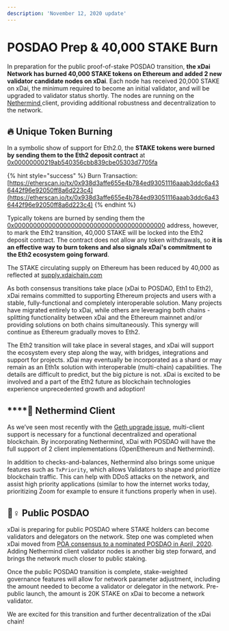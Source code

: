 ```yaml
---
description: 'November 12, 2020 update'
---
```


# POSDAO Prep & 40,000 STAKE Burn

In preparation for the public proof-of-stake POSDAO transition, **the xDai Network has burned 40,000 STAKE tokens on Ethereum and added 2 new validator candidate nodes on xDai**. Each node has received 20,000 STAKE on xDai, the minimum required to become an initial validator, and will be upgraded to validator status shortly. The nodes are running on the [Nethermind ](https://www.nethermind.io/)client, providing additional robustness and decentralization to the network.

## 🔥 **Unique Token Burning**

In a symbolic show of support for Eth2.0, the **STAKE tokens were burned by sending them to the Eth2 deposit contract** at[ 0x00000000219ab540356cbb839cbe05303d7705fa](https://etherscan.io/address/0x00000000219ab540356cbb839cbe05303d7705fa)

{% hint style="success" %}
Burn Transaction: [https://etherscan.io/tx/0x938d3affe655e4b784ed93051116aaab3ddc6a436442f96e92050ff8a6d223c4](https://etherscan.io/tx/0x938d3affe655e4b784ed93051116aaab3ddc6a436442f96e92050ff8a6d223c4)
{% endhint %}

Typically tokens are burned by sending them the [0x0000000000000000000000000000000000000000](https://etherscan.io/address/0x0000000000000000000000000000000000000000) address, however, to mark the Eth2 transition, 40,000 STAKE will be locked into the Eth2 deposit contract. The contract does not allow any token withdrawals, so **it is an effective way to burn tokens and also signals xDai's commitment to the Eth2 ecosystem going forward**.

The STAKE circulating supply on Ethereum has been reduced by 40,000 as reflected at [supply.xdaichain.com](http://supply.xdaichain.com/)

As both consensus transitions take place \(xDai to POSDAO, Eth1 to Eth2\), xDai remains committed to supporting Ethereum projects and users with a stable, fully-functional and completely interoperable solution. Many projects have migrated entirely to xDai, while others are leveraging both chains - splitting functionality between xDai and the Ethereum mainnet and/or providing solutions on both chains simultaneously. This synergy will continue as Ethereum gradually moves to Eth2.

The Eth2 transition will take place in several stages, and xDai will support the ecosystem every step along the way, with bridges, integrations and support for projects. xDai may eventually be incorporated as a shard or may remain as an Eth1x solution with interoperable \(multi-chain\) capabilities. The details are difficult to predict, but the big picture is not. xDai is excited to be involved and a part of the Eth2 future as blockchain technologies experience unprecedented growth and adoption!

## \*\*\*\*🧠 **Nethermind Client**

As we’ve seen most recently with the [Geth upgrade issue](https://www.coindesk.com/ethereums-hard-fork-disruption), multi-client support is necessary for a functional decentralized and operational blockchain. By incorporating Nethermind, xDai with POSDAO will have the full support of 2 client implementations \(OpenEthereum and Nethermind\). 

In addition to checks-and-balances, Nethermind also brings some unique features such as `TxPriority`, which allows Validators to shape and prioritize blockchain traffic. This can help with DDoS attacks on the network, and assist high priority applications \(similar to how the internet works today, prioritizing Zoom for example to ensure it functions properly when in use\).

## 🙋♀ Public POSDAO

xDai is preparing for public POSDAO where STAKE holders can become validators and delegators on the network. Step one was completed when xDai moved from [POA consensus to a nominated POSDAO in April, 2020](../../../for-stakers/stake-and-staking/#phase-1-stake-info). Adding Nethermind client validator nodes is another big step forward, and brings the network much closer to public staking. 

Once the public POSDAO transition is complete, stake-weighted governance features will allow for network parameter adjustment, including the amount needed to become a validator or delegator in the network. Pre-public launch, the amount is 20K STAKE on xDai to become a network validator.  
  
We are excited for this transition and further decentralization of the xDai chain!  


